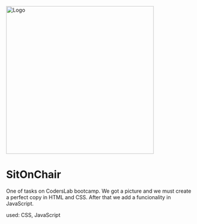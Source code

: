 <img alt="Logo" src="http://coderslab.pl/svg/logo-coderslab.svg" width="400">

# SitOnChair

One of tasks on CodersLab bootcamp. 
We got a picture and we must create a perfect copy in HTML and CSS.
After that we add a funcionality in JavaScript.

used: CSS, JavaScript
